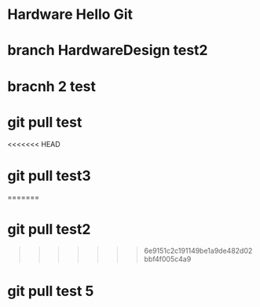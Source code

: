 # Hardware   Hello Git

# branch HardwareDesign test2
# bracnh 2 test
# git pull test
<<<<<<< HEAD
# git pull test3
=======
# git pull test2
>>>>>>> 6e9151c2c191149be1a9de482d02bbf4f005c4a9

# git pull test 5
